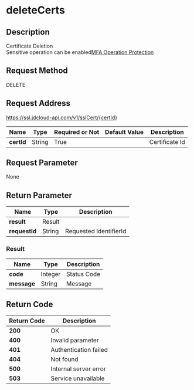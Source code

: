 # deleteCerts


## Description
Certificate Deletion<br>Sensitive operation can be enabled<a href="https://docs.jdcloud.com/en/security-operation-protection/operation-protection">MFA Operation Protection</a>

## Request Method
DELETE

## Request Address
https://ssl.jdcloud-api.com/v1/sslCert/{certId}

|Name|Type|Required or Not|Default Value|Description|
|---|---|---|---|---|
|**certId**|String|True| |Certificate Id|

## Request Parameter
None


## Return Parameter
|Name|Type|Description|
|---|---|---|
|**result**|Result| |
|**requestId**|String|Requested IdentifierId|

### Result
|Name|Type|Description|
|---|---|---|
|**code**|Integer|Status Code|
|**message**|String|Message|

## Return Code
|Return Code|Description|
|---|---|
|**200**|OK|
|**400**|Invalid parameter|
|**401**|Authentication failed|
|**404**|Not found|
|**500**|Internal server error|
|**503**|Service unavailable|

